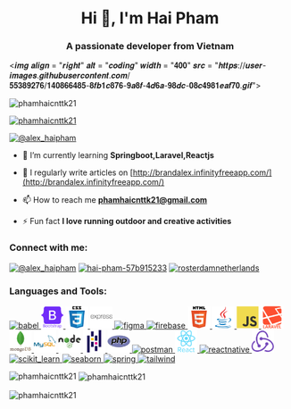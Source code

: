 <h1 align="center">Hi 👋, I'm Hai Pham</h1>
<h3 align="center">A passionate developer from Vietnam</h3>
<𝒊𝒎𝒈 𝒂𝒍𝒊𝒈𝒏 = "𝒓𝒊𝒈𝒉𝒕" 𝒂𝒍𝒕 = "𝒄𝒐𝒅𝒊𝒏𝒈" 𝒘𝒊𝒅𝒕𝒉 = "𝟒𝟎𝟎" 𝒔𝒓𝒄 = "𝒉𝒕𝒕𝒑𝒔://𝒖𝒔𝒆𝒓-𝒊𝒎𝒂𝒈𝒆𝒔.𝒈𝒊𝒕𝒉𝒖𝒃𝒖𝒔𝒆𝒓𝒄𝒐𝒏𝒕𝒆𝒏𝒕.𝒄𝒐𝒎/𝟓𝟓𝟑𝟖𝟗𝟐𝟕𝟔/𝟏𝟒𝟎𝟖𝟔𝟔𝟒𝟖𝟓-𝟖𝒇𝒃𝟏𝒄𝟖𝟕𝟔-𝟗𝒂𝟖𝒇-𝟒𝒅𝟔𝒂-𝟗𝟖𝒅𝒄-𝟎𝟖𝒄𝟒𝟗𝟖𝟏𝒆𝒂𝒇𝟕𝟎.𝒈𝒊𝒇">

<p align="left"> <img src="https://komarev.com/ghpvc/?username=phamhaicnttk21&label=Profile%20views&color=0e75b6&style=flat" alt="phamhaicnttk21" /> </p>

<p align="left"> <a href="https://github.com/ryo-ma/github-profile-trophy"><img src="https://github-profile-trophy.vercel.app/?username=phamhaicnttk21" alt="phamhaicnttk21" /></a> </p>

<p align="left"> <a href="https://twitter.com/@alex_haipham" target="blank"><img src="https://img.shields.io/twitter/follow/@alex_haipham?logo=twitter&style=for-the-badge" alt="@alex_haipham" /></a> </p>

- 🌱 I’m currently learning **Springboot,Laravel,Reactjs**

- 📝 I regularly write articles on [http://brandalex.infinityfreeapp.com/](http://brandalex.infinityfreeapp.com/)

- 📫 How to reach me **phamhaicnttk21@gmail.com**

- ⚡ Fun fact **I love running outdoor and creative activities**

<h3 align="left">Connect with me:</h3>
<p align="left">
<a href="https://twitter.com/@alex_haipham" target="blank"><img align="center" src="https://raw.githubusercontent.com/rahuldkjain/github-profile-readme-generator/master/src/images/icons/Social/twitter.svg" alt="@alex_haipham" height="30" width="40" /></a>
<a href="https://linkedin.com/in/hai-pham-57b915233" target="blank"><img align="center" src="https://raw.githubusercontent.com/rahuldkjain/github-profile-readme-generator/master/src/images/icons/Social/linked-in-alt.svg" alt="hai-pham-57b915233" height="30" width="40" /></a>
<a href="https://fb.com/rosterdamnetherlands" target="blank"><img align="center" src="https://raw.githubusercontent.com/rahuldkjain/github-profile-readme-generator/master/src/images/icons/Social/facebook.svg" alt="rosterdamnetherlands" height="30" width="40" /></a>
</p>

<h3 align="left">Languages and Tools:</h3>
<p align="left"> <a href="https://babeljs.io/" target="_blank" rel="noreferrer"> <img src="https://www.vectorlogo.zone/logos/babeljs/babeljs-icon.svg" alt="babel" width="40" height="40"/> </a> <a href="https://getbootstrap.com" target="_blank" rel="noreferrer"> <img src="https://raw.githubusercontent.com/devicons/devicon/master/icons/bootstrap/bootstrap-plain-wordmark.svg" alt="bootstrap" width="40" height="40"/> </a> <a href="https://www.w3schools.com/css/" target="_blank" rel="noreferrer"> <img src="https://raw.githubusercontent.com/devicons/devicon/master/icons/css3/css3-original-wordmark.svg" alt="css3" width="40" height="40"/> </a> <a href="https://expressjs.com" target="_blank" rel="noreferrer"> <img src="https://raw.githubusercontent.com/devicons/devicon/master/icons/express/express-original-wordmark.svg" alt="express" width="40" height="40"/> </a> <a href="https://www.figma.com/" target="_blank" rel="noreferrer"> <img src="https://www.vectorlogo.zone/logos/figma/figma-icon.svg" alt="figma" width="40" height="40"/> </a> <a href="https://firebase.google.com/" target="_blank" rel="noreferrer"> <img src="https://www.vectorlogo.zone/logos/firebase/firebase-icon.svg" alt="firebase" width="40" height="40"/> </a> <a href="https://www.w3.org/html/" target="_blank" rel="noreferrer"> <img src="https://raw.githubusercontent.com/devicons/devicon/master/icons/html5/html5-original-wordmark.svg" alt="html5" width="40" height="40"/> </a> <a href="https://www.java.com" target="_blank" rel="noreferrer"> <img src="https://raw.githubusercontent.com/devicons/devicon/master/icons/java/java-original.svg" alt="java" width="40" height="40"/> </a> <a href="https://developer.mozilla.org/en-US/docs/Web/JavaScript" target="_blank" rel="noreferrer"> <img src="https://raw.githubusercontent.com/devicons/devicon/master/icons/javascript/javascript-original.svg" alt="javascript" width="40" height="40"/> </a> <a href="https://laravel.com/" target="_blank" rel="noreferrer"> <img src="https://raw.githubusercontent.com/devicons/devicon/master/icons/laravel/laravel-plain-wordmark.svg" alt="laravel" width="40" height="40"/> </a> <a href="https://www.mongodb.com/" target="_blank" rel="noreferrer"> <img src="https://raw.githubusercontent.com/devicons/devicon/master/icons/mongodb/mongodb-original-wordmark.svg" alt="mongodb" width="40" height="40"/> </a> <a href="https://www.mysql.com/" target="_blank" rel="noreferrer"> <img src="https://raw.githubusercontent.com/devicons/devicon/master/icons/mysql/mysql-original-wordmark.svg" alt="mysql" width="40" height="40"/> </a> <a href="https://nodejs.org" target="_blank" rel="noreferrer"> <img src="https://raw.githubusercontent.com/devicons/devicon/master/icons/nodejs/nodejs-original-wordmark.svg" alt="nodejs" width="40" height="40"/> </a> <a href="https://pandas.pydata.org/" target="_blank" rel="noreferrer"> <img src="https://raw.githubusercontent.com/devicons/devicon/2ae2a900d2f041da66e950e4d48052658d850630/icons/pandas/pandas-original.svg" alt="pandas" width="40" height="40"/> </a> <a href="https://www.php.net" target="_blank" rel="noreferrer"> <img src="https://raw.githubusercontent.com/devicons/devicon/master/icons/php/php-original.svg" alt="php" width="40" height="40"/> </a> <a href="https://postman.com" target="_blank" rel="noreferrer"> <img src="https://www.vectorlogo.zone/logos/getpostman/getpostman-icon.svg" alt="postman" width="40" height="40"/> </a> <a href="https://reactjs.org/" target="_blank" rel="noreferrer"> <img src="https://raw.githubusercontent.com/devicons/devicon/master/icons/react/react-original-wordmark.svg" alt="react" width="40" height="40"/> </a> <a href="https://reactnative.dev/" target="_blank" rel="noreferrer"> <img src="https://reactnative.dev/img/header_logo.svg" alt="reactnative" width="40" height="40"/> </a> <a href="https://redux.js.org" target="_blank" rel="noreferrer"> <img src="https://raw.githubusercontent.com/devicons/devicon/master/icons/redux/redux-original.svg" alt="redux" width="40" height="40"/> </a> <a href="https://scikit-learn.org/" target="_blank" rel="noreferrer"> <img src="https://upload.wikimedia.org/wikipedia/commons/0/05/Scikit_learn_logo_small.svg" alt="scikit_learn" width="40" height="40"/> </a> <a href="https://seaborn.pydata.org/" target="_blank" rel="noreferrer"> <img src="https://seaborn.pydata.org/_images/logo-mark-lightbg.svg" alt="seaborn" width="40" height="40"/> </a> <a href="https://spring.io/" target="_blank" rel="noreferrer"> <img src="https://www.vectorlogo.zone/logos/springio/springio-icon.svg" alt="spring" width="40" height="40"/> </a> <a href="https://tailwindcss.com/" target="_blank" rel="noreferrer"> <img src="https://www.vectorlogo.zone/logos/tailwindcss/tailwindcss-icon.svg" alt="tailwind" width="40" height="40"/> </a> </p>

<p><img align="left" src="https://github-readme-stats.vercel.app/api/top-langs?username=phamhaicnttk21&show_icons=true&locale=en&layout=compact" alt="phamhaicnttk21" /></p>

<p>&nbsp;<img align="center" src="https://github-readme-stats.vercel.app/api?username=phamhaicnttk21&show_icons=true&locale=en" alt="phamhaicnttk21" /></p>

<p><img align="center" src="https://github-readme-streak-stats.herokuapp.com/?user=phamhaicnttk21&" alt="phamhaicnttk21" /></p>
